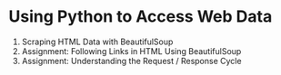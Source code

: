 # Using Python to Access Web Data

1. Scraping HTML Data with BeautifulSoup
2. Assignment: Following Links in HTML Using BeautifulSoup
3. Assignment: Understanding the Request / Response Cycle

